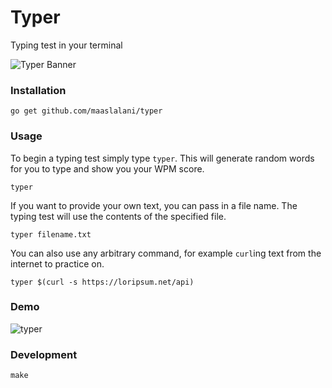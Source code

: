 # Typer

Typing test in your terminal

![Typer Banner](../assets/banner.png)

### Installation
```
go get github.com/maaslalani/typer
```

### Usage
To begin a typing test simply type `typer`. This will generate random words for you to type and show you your WPM score.
```
typer
```

If you want to provide your own text, you can pass in a file name. The typing test will use the contents of the specified file.
```
typer filename.txt
```

You can also use any arbitrary command, for example `curl`ing text from the internet to practice on.
```
typer $(curl -s https://loripsum.net/api)
```

### Demo
![typer](../assets/typer.gif?raw=true)

### Development
```
make
```
